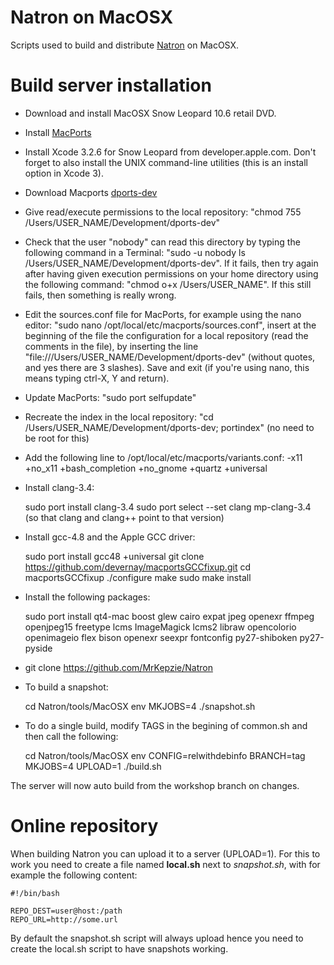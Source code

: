 Natron on MacOSX
================

Scripts used to build and distribute [Natron](http://www.natron.fr) on MacOSX.


Build server installation
=========================

 * Download and install MacOSX Snow Leopard 10.6 retail DVD.

 * Install [MacPorts](https://www.macports.org/install.php)

 * Install Xcode 3.2.6 for Snow Leopard from developer.apple.com. Don't forget to also install the UNIX command-line utilities (this is an install option in Xcode 3).

 * Download Macports [dports-dev](http://downloads.natron.fr/Third_Party_Sources/dports-dev.zip)

 * Give read/execute permissions to the local repository: "chmod 755 /Users/USER_NAME/Development/dports-dev"

 * Check that the user "nobody" can read this directory by typing the following command in a Terminal: "sudo -u nobody ls /Users/USER_NAME/Development/dports-dev". If it fails, then try again after having given execution permissions on your home directory using the following command: "chmod o+x /Users/USER_NAME". If this still fails, then something is really wrong.

 * Edit the sources.conf file for MacPorts, for example using the nano editor: "sudo nano /opt/local/etc/macports/sources.conf", insert at the beginning of the file the configuration for a local repository (read the comments in the file), by inserting the line "file:///Users/USER_NAME/Development/dports-dev" (without quotes, and yes there are 3 slashes). Save and exit (if you're using nano, this means typing ctrl-X, Y and return).

 * Update MacPorts: "sudo port selfupdate"

 * Recreate the index in the local repository: "cd /Users/USER_NAME/Development/dports-dev; portindex" (no need to be root for this)

 * Add the following line to /opt/local/etc/macports/variants.conf:
    -x11 +no_x11 +bash_completion +no_gnome +quartz +universal

 * Install clang-3.4:

    sudo port install clang-3.4
    sudo port select --set clang mp-clang-3.4 (so that clang and clang++ point to that version)

 * Install gcc-4.8 and the Apple GCC driver:

    sudo port install gcc48 +universal
    git clone https://github.com/devernay/macportsGCCfixup.git
    cd macportsGCCfixup
    ./configure
    make
    sudo make install

 * Install the following packages:

    sudo port install qt4-mac boost glew cairo expat jpeg openexr ffmpeg openjpeg15 freetype lcms ImageMagick lcms2 libraw opencolorio openimageio flex bison openexr seexpr fontconfig py27-shiboken py27-pyside


 * git clone https://github.com/MrKepzie/Natron 
 
 * To build a snapshot:
    
    cd Natron/tools/MacOSX
    env MKJOBS=4 ./snapshot.sh

  * To do a single build, modify TAGS in the begining of common.sh and then call the following:
    
    cd Natron/tools/MacOSX
    env CONFIG=relwithdebinfo BRANCH=tag  MKJOBS=4 UPLOAD=1 ./build.sh
    

The server will now auto build from the workshop branch on changes.

Online repository
==================

When building Natron you can upload it to a server (UPLOAD=1). For this to work you need to create a file named **local.sh** next to *snapshot.sh*, with for example the following content:

    #!/bin/bash

    REPO_DEST=user@host:/path
    REPO_URL=http://some.url

By default the snapshot.sh script will always upload hence you need to create the local.sh script to have snapshots working.
